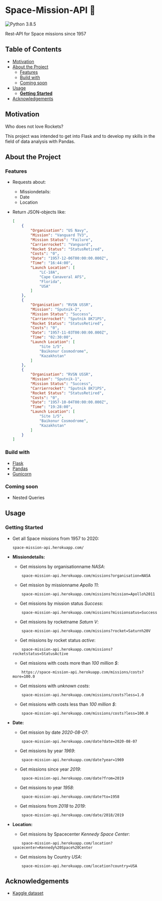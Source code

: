 # Space-Mission-API :rocket:

![Python 3.8.5](https://img.shields.io/badge/python-3.8.5-blue.svg)

Rest-API for Space missions since 1957

## Table of Contents

* [Motivation](#motivation)
* [About the Project](#about-the-project)
    * [Features](#features)
    * [Build with](#build-with)
    * [Coming soon](#coming-soon)
* [Usage](#usage)
    * [**Getting Started**](#getting-started)
* [Acknowledgements](#acknowledgements)

## Motivation

Who does not love Rockets?

This project was intended to get into Flask and to develop my skills in the field of data analysis with Pandas.

## About the Project

### Features

* Requests about:
    * Missiondetails:
    * Date
    * Location

* Return JSON-objects like:
    ```json
    [
        {
            "Organisation": "US Navy",
            "Mission": "Vanguard TV3",
            "Mission Status": "Failure",
            "Carrierrocket": "Vanguard",
            "Rocket Status": "StatusRetired",
            "Costs": "0",
            "Date": "1957-12-06T00:00:00.000Z",
            "Time": "16:44:00",
            "Launch Location": [
                "LC-18A",
                "Cape Canaveral AFS",
                "Florida",
                "USA"
            ]
        },
        {
            "Organisation": "RVSN USSR",
            "Mission": "Sputnik-2",
            "Mission Status": "Success",
            "Carrierrocket": "Sputnik 8K71PS",
            "Rocket Status": "StatusRetired",
            "Costs": "0",
            "Date": "1957-11-03T00:00:00.000Z",
            "Time": "02:30:00",
            "Launch Location": [
                "Site 1/5",
                "Baikonur Cosmodrome",
                "Kazakhstan"
            ]
        },
        {
            "Organisation": "RVSN USSR",
            "Mission": "Sputnik-1",
            "Mission Status": "Success",
            "Carrierrocket": "Sputnik 8K71PS",
            "Rocket Status": "StatusRetired",
            "Costs": "0",
            "Date": "1957-10-04T00:00:00.000Z",
            "Time": "19:28:00",
            "Launch Location": [
                "Site 1/5",
                "Baikonur Cosmodrome",
                "Kazakhstan"
            ]
        }
    ]
    ```

### Build with

* [Flask](https://flask.palletsprojects.com/en/1.1.x/)
* [Pandas](https://pandas.pydata.org/)
* [Gunicorn](https://gunicorn.org/)

### Coming soon

* Nested Queries

## Usage

### Getting Started

* Get all Space missions from 1957 to 2020:
    ```url
    space-mission-api.herokuapp.com/
    ```
* **Missiondetails:**

    * Get missions by organisationname *NASA*:
    ```url
        space-mission-api.herokuapp.com/missions?organisation=NASA
    ```
    * Get mission by missionname *Apollo 11*:
    ```url
        space-mission-api.herokuapp.com/missions?mission=Apollo%2011
    ```
    * Get missions by mission status *Success*:
    ```url
        space-mission-api.herokuapp.com/missions?missionsatus=Success
    ```
    * Get missions by rocketname *Saturn V*:
    ```url
        space-mission-api.herokuapp.com/missions?rocket=Saturn%20V
    ```
    * Get missions by rocket status *active*:
    ```url
        space-mission-api.herokuapp.com/missions?rocketstatus=StatusActive
    ```
    * Get missions with costs more than *100 million $*:
    ```url
        https://space-mission-api.herokuapp.com/missions/costs?more=100.0
    ```
    * Get missions with *unknown costs*:
    ```url
        space-mission-api.herokuapp.com/missions/costs?less=1.0
    ```
    * Get missions with costs less than *100 million $*:
    ```url
        space-mission-api.herokuapp.com/missions/costs?less=100.0
    ```

* **Date:**


    * Get mission by date *2020-08-07*:
    ```url
        space-mission-api.herokuapp.com/date?date=2020-08-07
    ```
    * Get missions by year *1969*:
    ```url
        space-mission-api.herokuapp.com/date?year=1969
    ```
    * Get missions since year *2019*:
    ```url
        space-mission-api.herokuapp.com/date?from=2019
    ```
    * Get missions to year *1958*:
    ```url
        space-mission-api.herokuapp.com/date?to=1958
    ```
    * Get missions from *2018* to *2019*:
    ```url
        space-mission-api.herokuapp.com/date/2018/2019
    ```

* **Location:**

    * Get missions by Spacecenter *Kennedy Space Center*:
    ```url
        space-mission-api.herokuapp.com/location?spacecenter=Kennedy%20Space%20Center
    ```
    * Get missions by Country *USA*:
    ```url
        space-mission-api.herokuapp.com/location?country=USA
    ```

## Acknowledgements

* [Kaggle dataset](https://www.kaggle.com/agirlcoding/all-space-missions-from-1957)